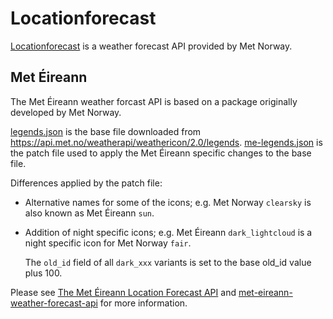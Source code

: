 # Locationforecast
[Locationforecast](https://api.met.no/weatherapi/locationforecast/2.0/documentation) is a weather forecast API provided by Met Norway.

## Met Éireann
The Met Éireann weather forcast API is based on a package originally developed by Met Norway.

[legends.json](legends.json) is the base file downloaded from https://api.met.no/weatherapi/weathericon/2.0/legends.
[me-legends.json](me-legends.json) is the patch file used to apply the Met Éireann specific changes to the base file.

Differences applied by the patch file:
- Alternative names for some of the icons; e.g. Met Norway `clearsky` is also known as Met Éireann `sun`.
- Addition of night specific icons; e.g. Met Éireann `dark_lightcloud` is a night specific icon for Met Norway `fair`.

    The `old_id` field of all `dark_xxx` variants is set to the base old_id value plus 100.    

Please see [The Met Éireann Location Forecast API](https://www.met.ie/Open_Data/Notes-on-API-XML-file_V6.odt) and [met-eireann-weather-forecast-api](https://data.gov.ie/dataset/met-eireann-weather-forecast-api) for more information.
